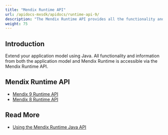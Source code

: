 ```yaml
---
title: "Mendix Runtime API"
url: /apidocs-mxsdk/apidocs/runtime-api-9/
description: "The Mendix Runtime API provides all the functionality and information from both the application model and Mendix Runtime."
weight: 75
---
```


## Introduction

Extend your application model using Java. All functionality and information from both the application model and Mendix Runtime is accessible via the Mendix Runtime API.

## Mendix Runtime API

* [Mendix 9 Runtime API](https://apidocs.rnd.mendix.com/9/runtime/index.html)
* [Mendix 8 Runtime API](https://apidocs.rnd.mendix.com/8/runtime/index.html)

## Read More

* [Using the Mendix Runtime Java API](/refguide/java-api-tutorial/)
